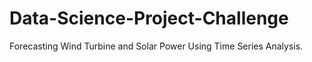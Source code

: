 # Data-Science-Project-Challenge
Forecasting Wind Turbine and Solar Power Using Time Series Analysis.
